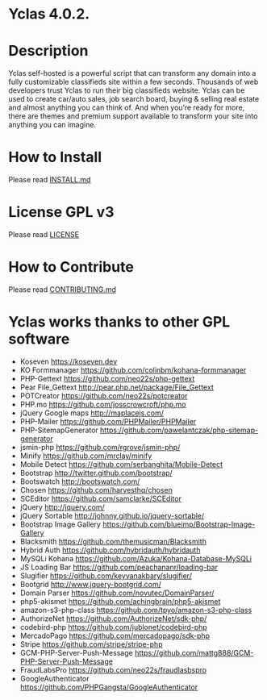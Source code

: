 #  Yclas 4.0.2.


# Description
Yclas self-hosted is a powerful script that can transform any domain into a fully customizable classifieds site within a few seconds. Thousands of web developers trust Yclas to run their big classifieds website. Yclas can be used to create car/auto sales, job search board, buying & selling real estate and almost anything you can think of. And when you’re ready for more, there are themes and premium support available to transform your site into anything you can imagine.

# How to Install
Please read [INSTALL.md](INSTALL.md)

# License GPL v3
Please read [LICENSE](LICENSE)

# How to Contribute
Please read [CONTRIBUTING.md](CONTRIBUTING.md)


# Yclas works thanks to other GPL software

* Koseven https://koseven.dev
* KO Formmanager https://github.com/colinbm/kohana-formmanager
* PHP-Gettext https://github.com/neo22s/php-gettext
* Pear File_Gettext http://pear.php.net/package/File_Gettext
* POTCreator https://github.com/neo22s/potcreator
* PHP.mo https://github.com/josscrowcroft/php.mo
* jQuery Google maps http://maplacejs.com/
* PHP-Mailer https://github.com/PHPMailer/PHPMailer
* PHP-SitemapGenerator https://github.com/pawelantczak/php-sitemap-generator
* jsmin-php https://github.com/rgrove/jsmin-php/
* Minify https://github.com/mrclay/minify
* Mobile Detect https://github.com/serbanghita/Mobile-Detect
* Bootstrap http://twitter.github.com/bootstrap/
* Bootswatch http://bootswatch.com/
* Chosen https://github.com/harvesthq/chosen
* SCEditor https://github.com/samclarke/SCEditor
* jQuery http://jquery.com/
* jQuery Sortable http://johnny.github.io/jquery-sortable/
* Bootstrap Image Gallery https://github.com/blueimp/Bootstrap-Image-Gallery
* Blacksmith https://github.com/themusicman/Blacksmith
* Hybrid Auth https://github.com/hybridauth/hybridauth
* MySQLi Kohana https://github.com/Azuka/Kohana-Database-MySQLi
* JS Loading Bar https://github.com/peachananr/loading-bar
* Slugifier https://github.com/keyvanakbary/slugifier/
* Bootgrid http://www.jquery-bootgrid.com/
* Domain Parser https://github.com/novutec/DomainParser/
* php5-akismet https://github.com/achingbrain/php5-akismet
* amazon-s3-php-class https://github.com/tpyo/amazon-s3-php-class
* AuthorizeNet https://github.com/AuthorizeNet/sdk-php/
* codebird-php https://github.com/jublonet/codebird-php
* MercadoPago https://github.com/mercadopago/sdk-php
* Stripe https://github.com/stripe/stripe-php
* GCM-PHP-Server-Push-Message https://github.com/mattg888/GCM-PHP-Server-Push-Message
* FraudLabsPro https://github.com/neo22s/fraudlasbspro
* GoogleAuthenticator https://github.com/PHPGangsta/GoogleAuthenticator